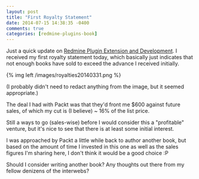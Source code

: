 ```yaml
---
layout: post
title: "First Royalty Statement"
date: 2014-07-15 14:38:35 -0400
comments: true
categories: [redmine-plugins-book]
---
```


Just a quick update on [Redmine Plugin Extension and Development](http://www.packtpub.com/redmine-plugin-extension-and-development/book). I received my first royalty statement today, which basically just indicates that not enough books have sold to exceed the advance I received initially.

{% img left /images/royalties20140331.png %}

(I probably didn't need to redact anything from the image, but it seemed appropriate.)

The deal I had with Packt was that they'd front me $600 against future sales, of which my cut is (I believe) ~ 16% of the list price.

Still a ways to go (sales-wise) before I would consider this a "profitable" venture, but it's nice to see that there is at least some initial interest.

I was approached by Packt a little while back to author another book, but based on the amount of time I invested in this one as well as the sales figures I'm sharing here, I don't think it would be a good choice :P

Should I consider writing another book? Any thoughts out there from my fellow denizens of the interwebs?

